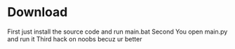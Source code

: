 # Download
First just install the source code and run main.bat
Second You open main.py and run it 
Third hack on noobs becuz ur better

